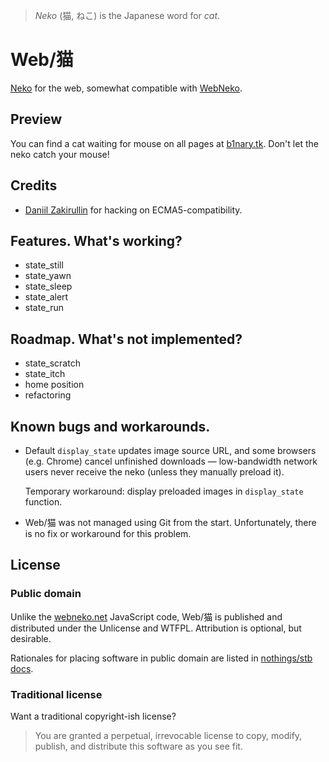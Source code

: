 >*Neko* (猫, ねこ) is the Japanese word for *cat*.

# Web/猫

[Neko](https://en.wikipedia.org/wiki/Neko_%28software%29) for the web, somewhat compatible with [WebNeko](https://webneko.net).

## Preview

You can find a cat waiting for mouse on all pages at [b1nary.tk](https://b1nary.tk).
Don't let the neko catch your mouse!

## Credits

- [Daniil Zakirullin](https://github.com/Vftdan) for hacking on ECMA5-compatibility.

## Features. What's working?
- state_still
- state_yawn
- state_sleep
- state_alert
- state_run

## Roadmap. What's not implemented?

- state_scratch
- state_itch
- home position
- refactoring

## Known bugs and workarounds.

- Default `display_state` updates image source URL, and some browsers (e.g.  Chrome) cancel unfinished downloads — low-bandwidth network users never receive the neko (unless they manually preload it).

  Temporary workaround: display preloaded images in `display_state` function.

- Web/猫 was not managed using Git from the start.  Unfortunately, there is no fix or workaround for this problem.

## License

### Public domain

Unlike the [webneko.net](https://webneko.net/n200504.js) JavaScript code, Web/猫 is published and distributed under the Unlicense and WTFPL.  Attribution is optional, but desirable.

Rationales for placing software in public domain are listed in [nothings/stb docs](https://github.com/nothings/stb/blob/master/docs/why_public_domain.md).

### Traditional license

Want a traditional copyright-ish license?

>You are granted a perpetual, irrevocable license to copy, modify, publish, and distribute this software as you see fit.

